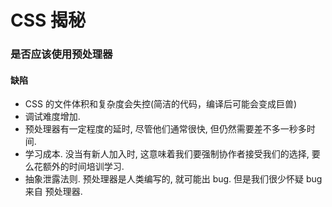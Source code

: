 # CSS 揭秘

### 是否应该使用预处理器

#### 缺陷

* CSS 的文件体积和复杂度会失控(简洁的代码，编译后可能会变成巨兽)
* 调试难度增加.
* 预处理器有一定程度的延时, 尽管他们通常很快, 但仍然需要差不多一秒多时间.
* 学习成本. 没当有新人加入时, 这意味着我们要强制协作者接受我们的选择, 要么花额外的时间培训学习.
* 抽象泄露法则. 预处理器是人类编写的, 就可能出 bug. 但是我们很少怀疑 bug 来自 预处理器.
